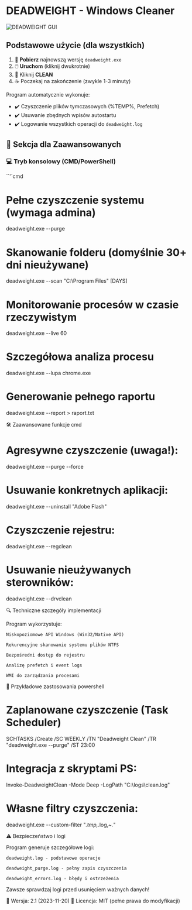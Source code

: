 # DEADWEIGHT - Windows Cleaner

![DEADWEIGHT GUI](screenshot.png)

## Podstawowe użycie (dla wszystkich)
1. 🚀 **Pobierz** najnowszą wersję `deadweight.exe`
2. 🖱️ **Uruchom** (kliknij dwukrotnie)
3. 🔘 Kliknij **CLEAN**
4. ☕ Poczekaj na zakończenie (zwykle 1-3 minuty)

Program automatycznie wykonuje:
- ✔️ Czyszczenie plików tymczasowych (%TEMP%, Prefetch)
- ✔️ Usuwanie zbędnych wpisów autostartu
- ✔️ Logowanie wszystkich operacji do `deadweight.log`

## 🔧 Sekcja dla Zaawansowanych

### 💻 Tryb konsolowy (CMD/PowerShell)
``'`cmd
# Pełne czyszczenie systemu (wymaga admina)
deadweight.exe --purge

# Skanowanie folderu (domyślnie 30+ dni nieużywane)
deadweight.exe --scan "C:\Program Files" [DAYS]

# Monitorowanie procesów w czasie rzeczywistym
deadweight.exe --live 60

# Szczegółowa analiza procesu
deadweight.exe --lupa chrome.exe

# Generowanie pełnego raportu
deadweight.exe --report > raport.txt

🛠️ Zaawansowane funkcje
cmd

# Agresywne czyszczenie (uwaga!):
deadweight.exe --purge --force

# Usuwanie konkretnych aplikacji:
deadweight.exe --uninstall "Adobe Flash"

# Czyszczenie rejestru:
deadweight.exe --regclean

# Usuwanie nieużywanych sterowników:
deadweight.exe --drvclean

🔍 Techniczne szczegóły implementacji

Program wykorzystuje:

    Niskopoziomowe API Windows (Win32/Native API)

    Rekurencyjne skanowanie systemu plików NTFS

    Bezpośredni dostęp do rejestru

    Analizę prefetch i event logs

    WMI do zarządzania procesami

📝 Przykładowe zastosowania
powershell

# Zaplanowane czyszczenie (Task Scheduler)
SCHTASKS /Create /SC WEEKLY /TN "Deadweight Clean" /TR "deadweight.exe --purge" /ST 23:00

# Integracja z skryptami PS:
Invoke-DeadweightClean -Mode Deep -LogPath "C:\logs\clean.log"

# Własne filtry czyszczenia:
deadweight.exe --custom-filter "*.tmp,*.log,~*.*"

⚠️ Bezpieczeństwo i logi

Program generuje szczegółowe logi:

    deadweight.log - podstawowe operacje

    deadweight_purge.log - pełny zapis czyszczenia

    deadweight_errors.log - błędy i ostrzeżenia

Zawsze sprawdzaj logi przed usunięciem ważnych danych!

📌 Wersja: 2.1 (2023-11-20)
📜 Licencja: MIT (pełne prawa do modyfikacji)
